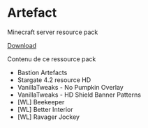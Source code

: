 # Artefact
Minecraft server resource pack

[Download](https://download.topazdev.fr/projets/resourcespack/artefacts/)


Contenu de ce ressource pack

- Bastion Artefacts
- Stargate 4.2 resource HD
- VanillaTweaks - No Pumpkin Overlay
- VanillaTweaks - HD Shield Banner Patterns
- [WL] Beekeeper
- [WL] Better Interior
- [WL] Ravager Jockey

